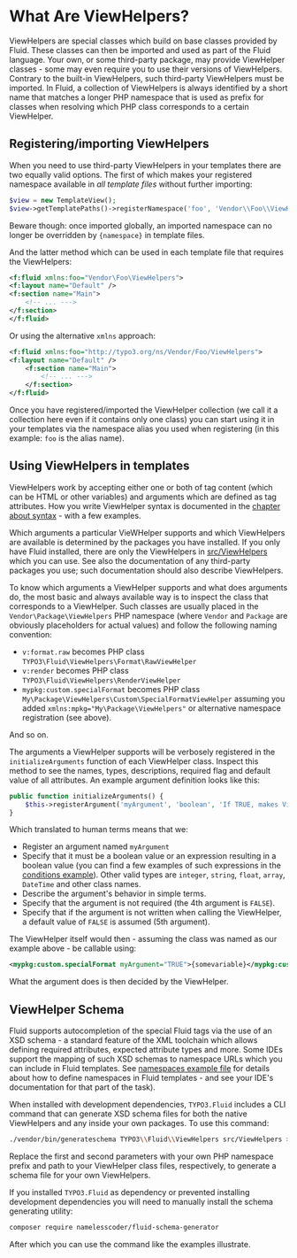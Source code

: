 What Are ViewHelpers?
=====================

ViewHelpers are special classes which build on base classes provided by Fluid. These classes can then be imported and used as
part of the Fluid language. Your own, or some third-party package, may provide ViewHelper classes - some may even require you to
use their versions of ViewHelpers. Contrary to the built-in ViewHelpers, such third-party ViewHelpers must be imported. In Fluid,
a collection of ViewHelpers is always identified by a short name that matches a longer PHP namespace that is used as prefix for
classes when resolving which PHP class corresponds to a certain ViewHelper.

Registering/importing ViewHelpers
---------------------------------

When you need to use third-party ViewHelpers in your templates there are two equally valid options. The first of which makes your
registered namespace available in _all template files_ without further importing:

```php
$view = new TemplateView();
$view->getTemplatePaths()->registerNamespace('foo', 'Vendor\\Foo\\ViewHelpers');
```

Beware though: once imported globally, an imported namespace can no longer be overridden by `{namespace}` in template files.

And the latter method which can be used in each template file that requires the ViewHelpers:

```xml
<f:fluid xmlns:foo="Vendor\Foo\ViewHelpers">
<f:layout name="Default" />
<f:section name="Main">
    <!-- ... --->
</f:section>
</f:fluid>
```

Or using the alternative `xmlns` approach:

```xml
<f:fluid xmlns:foo="http://typo3.org/ns/Vendor/Foo/ViewHelpers">
<f:layout name="Default" />
    <f:section name="Main">
        <!-- ... --->
    </f:section>
</f:fluid>
```

Once you have registered/imported the ViewHelper collection (we call it a collection here even if it contains only one class) you
can start using it in your templates via the namespace alias you used when registering (in this example: `foo` is the alias name).

Using ViewHelpers in templates
------------------------------

ViewHelpers work by accepting either one or both of tag content (which can be HTML or other variables) and arguments which are
defined as tag attributes. How you write ViewHelper syntax is documented in the [chapter about syntax](FLUID_SYNTAX.md) - with a
few examples.

Which arguments a particular VieWHelper supports and which ViewHelpers are available is determined by the packages you have
installed. If you only have Fluid installed, there are only the ViewHelpers in [src/ViewHelpers](../src/ViewHelpers/) which you
can use. See also the documentation of any third-party packages you use; such documentation should also describe ViewHelpers.

To know which arguments a ViewHelper supports and what does arguments do, the most basic and always available way is to inspect
the class that corresponds to a ViewHelper. Such classes are usually placed in the `Vendor\Package\ViewHelpers` PHP namespace
(where `Vendor` and `Package` are obviously placeholders for actual values) and follow the following naming convention:

* `v:format.raw` becomes PHP class `TYPO3\Fluid\ViewHelpers\Format\RawViewHelper`
* `v:render` becomes PHP class `TYPO3\Fluid\ViewHelpers\RenderViewHelper`
* `mypkg:custom.specialFormat` becomes PHP class `My\Package\ViewHelpers\Custom\SpecialFormatViewHelper` assuming you added
  `xmlns:mpkg="My\Package\ViewHelpers"` or alternative namespace registration (see above).

And so on.

The arguments a ViewHelper supports will be verbosely registered in the `initializeArguments` function of each ViewHelper class.
Inspect this method to see the names, types, descriptions, required flag and default value of all attributes. An example argument
definition looks like this:

```php
public function initializeArguments() {
    $this->registerArgument('myArgument', 'boolean', 'If TRUE, makes ViewHelper do foobar', FALSE, FALSE);
}
```

Which translated to human terms means that we:

* Register an argument named `myArgument`
* Specify that it must be a boolean value or an expression resulting in a boolean value (you can find a few examples of such
  expressions in the [conditions example](../examples/Singles/Conditions.html)). Other valid types are `integer`, `string`,
  `float`, `array`, `DateTime` and other class names.
* Describe the argument's behavior in simple terms.
* Specify that the argument is not required (the 4th argument is `FALSE`).
* Specify that if the argument is not written when calling the ViewHelper, a default value of `FALSE` is assumed (5th argument).

The ViewHelper itself would then - assuming the class was named as our example above - be callable using:

```xml
<mypkg:custom.specialFormat myArgument="TRUE">{somevariable}</mypkg:custom.specialFormat>
```

What the argument does is then decided by the ViewHelper.

ViewHelper Schema
-----------------

Fluid supports autocompletion of the special Fluid tags via the use of an XSD schema - a standard feature of the XML toolchain
which allows defining required attributes, expected attribute types and more. Some IDEs support the mapping of such XSD schemas
to namespace URLs which you can include in Fluid templates. See [namespaces example file](../examples/Singles/Namespaces.html) for
details about how to define namespaces in Fluid templates - and see your IDE's documentation for that part of the task).

When installed with development dependencies, `TYPO3.Fluid` includes a CLI command that can generate XSD schema files for both the
native ViewHelpers and any inside your own packages. To use this command:

```bash
./vendor/bin/generateschema TYPO3\\Fluid\\ViewHelpers src/ViewHelpers > schema.xsd
```

Replace the first and second parameters with your own PHP namespace prefix and path to your ViewHelper class files, respectively,
to generate a schema file for your own ViewHelpers.

If you installed `TYPO3.Fluid` as dependency or prevented installing development dependencies you will need to manually install
the schema generating utility:

```bash
composer require namelesscoder/fluid-schema-generator
```

After which you can use the command like the examples illustrate.
